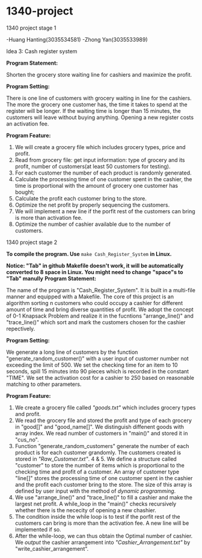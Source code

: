  # 1340-project
1340 project stage 1

-Huang Hanting(3035534581)
-Zhong Yan(3035533989)

Idea 3: Cash register system

**Program Statement:** 

Shorten the grocery store waiting line for cashiers and maximize the profit.

**Program Setting:**

There is one line of customers with grocery waiting in line for the cashiers. The more the grocery one customer has, the time it takes to spend at the register will be longer. If the waiting time is longer than 15 minutes, the customers will leave without buying anything. Opening a new register costs an activation fee. 

**Program Feature:**
1. We will create a grocery file which includes grocery types, price and profit.
2. Read from grocery file: get input information: type of grocery and its profit, number of customers(at least 50 customers for testing).
3. For each customer the number of each product is randomly generated.
4. Calculate the processing time of one customer spent in the cashier, the time is proportional with the amount of grocery one customer has bought;
5. Calculate the profit each customer bring to the store.
6. Optimize the net profit by properly sequencing the customers. 
7. We will implement a new line if the porfit rest of the customers can bring is more than activation fee.
8. Optimize the number of cashier available due to the number of customers.

1340 project stage 2

**To compile the program. Use** `make Cash_Register_System` **in Linux.**

**Notice: "Tab" in github Makefile doesn't work, it will be automatically converted to 8 space in Linux. You might need to change** **"space"s to "Tab" manully**
**Program Statement:**

The name of the program is "Cash_Register_System". It is built in a multi-file manner and equipped with a Makefile.
The core of this project is an algorithm sorting n customers who could occupy a cashier for different amount of time and bring diverse quantities of profit. We adopt the concept of 0-1 Knapsack Problem and realize it in the fucntions "arrange_line()" and "trace_line()" which sort and mark the customers chosen for the cashier repectively.


**Program Setting:**

We generate a long line of customers by the function "generate_random_customer()" with a user input of customer number not exceeding the limit of 500. We set the checking time for an item to 10 seconds, spill 15 minutes into 90 pieces which is recorded in the constant "TIME". We set the activation cost for a cashier to 250 based on reasonable matching to other parameters.

**Program Feature:**
1. We create a grocery file called *"goods.txt"* which includes grocery types and profit.
2. We read the grocery file and stored the profit and type of each grocery in "good[]" and "good_name[]". We distinguish diffenent goods with array index. We read number of customers in "main()" and stored it in "cus_no".
3. Function "generate_random_customers" generate the number of each product is for each customer grandomly. The customers created is stored in *"Raw_Customer.txt"*.
4 & 5. We define a structure called "customer" to store the number of items which is proportional to the checking time and profit of a customer. An array of customer type "line[]" stores the processing time of one customer spent in the cashier and the profit each customer bring to the store. The size of this array is defined by user input with the method of *dynamic programming*.
6. We use "arrange_line()" and "trace_line()" to fill a cashier and make the largest net profit. A while_loop in the "main()" checks recursively whether there is the nececity of opening a new chashier.  
7. The condition inside the while loop is to test if the porfit rest of the customers can bring is more than the activation fee.  A new line will be implemented if so.
8. After the while-loop, we can thus obtain the Optimal number of cashier. We *output* the cashier arrangement into *"Cashier_Arrangement.txt"* by "write_cashier_arrangement".
